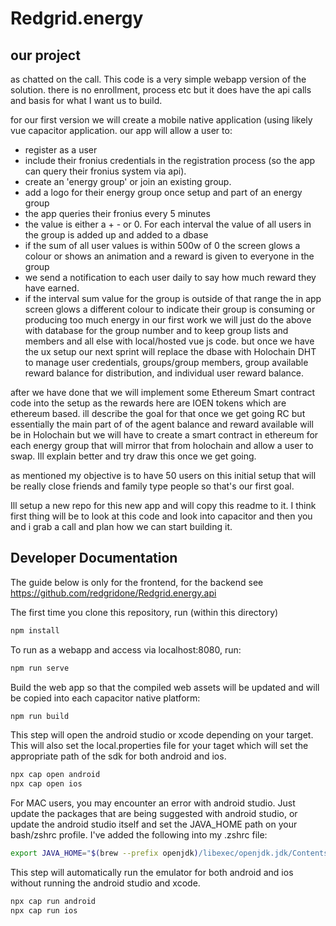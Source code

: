 # Redgrid.energy

## our project
as chatted on the call. This code is a very simple webapp version of the solution. there is no enrollment, process etc but it does have the api calls and basis for what I want us to build.

for our first version we will create a mobile native application (using likely vue capacitor application. our app will allow a user to:

* register as a user
* include their fronius credentials in the registration process (so the app can query their fronius system via api).
* create an 'energy group' or join an existing group.
* add a logo for their energy group once setup and part of an energy group
* the app queries their fronius every 5 minutes
* the value is either a + - or 0. For each interval the value of all users in the group is added up and added to a dbase
* if the sum of all user values is within 500w of 0 the screen glows a colour or shows an animation and a reward is given to everyone in the group
* we send a notification to each user daily to say how much reward they have earned.
* if the interval sum value for the group is outside of that range the in app screen glows a different colour to indicate their group is consuming or producing too much energy
in our first work we will just do the above with database for the group number and to keep group lists and members and all else with local/hosted vue js code. 
but once we have the ux setup our next sprint will replace the dbase with Holochain DHT to manage user credentials, groups/group members, group available reward balance for distribution, and individual user reward balance.

after we have done that we will implement some Ethereum Smart contract code into the setup as the rewards here are IOEN tokens which are ethereum based. ill describe the goal for that once we get going RC but essentially the main part of of the agent balance and reward available will be in Holochain but we will have to create a smart contract in ethereum for each energy group that will mirror that from holochain and allow a user to swap. Ill explain better and try draw this once we get going.

as mentioned my objective is to have 50 users on this initial setup that will be really close friends and family type people so that's our first goal.

Ill setup a new repo for this new app and will copy this readme to it. I think first thing will be to look at this code and look into capacitor and then you and i grab a call and plan how we can start building it.

## Developer Documentation

The guide below is only for the frontend, for the backend see https://github.com/redgridone/Redgrid.energy.api

The first time you clone this repository, run (within this directory)
````bash
npm install
````

To run as a webapp and access via localhost:8080, run:
````bash
npm run serve
````

Build the web app so that the compiled web assets will be updated and will be copied into each capacitor native platform:
````bash
npm run build
````

This step will open the android studio or xcode depending on your target.  This will also set the local.properties file for your taget which will set the appropriate path of the sdk for both android and ios.
````bash
npx cap open android
npx cap open ios
````

For MAC users, you may encounter an error with android studio.  Just update the packages that are being suggested with android studio, or update the android studio itself and set the JAVA_HOME path on your bash/zshrc profile.  I've added the following into my .zshrc file:
````bash
export JAVA_HOME="$(brew --prefix openjdk)/libexec/openjdk.jdk/Contents/Home"
````

This step will automatically run the emulator for both android and ios without running the android studio and xcode.
````bash
npx cap run android
npx cap run ios
````



